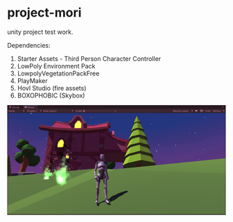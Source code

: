 # project-mori
unity project test work.

Dependencies:

1. Starter Assets - Third Person Character Controller
2. LowPoly Environment Pack
3. LowpolyVegetationPackFree
4. PlayMaker
5. Hovl Studio (fire assets)
6. BOXOPHOBIC (Skybox)

![preview](https://raw.githubusercontent.com/TheNovaMist/project-mori/main/preview.png)
